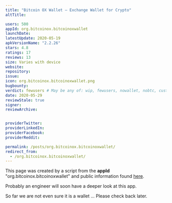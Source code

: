 ```yaml
---
title: "Bitcoin OX Wallet — Exchange Wallet for Crypto"
altTitle: 

users: 500
appId: org.bitcoinox.bitcoinoxwallet
launchDate: 
latestUpdate: 2020-05-19
apkVersionName: "2.2.26"
stars: 4.8
ratings: 17
reviews: 13
size: Varies with device
website: 
repository: 
issue: 
icon: org.bitcoinox.bitcoinoxwallet.png
bugbounty: 
verdict: fewusers # May be any of: wip, fewusers, nowallet, nobtc, custodial, nosource, nonverifiable, verifiable, bounty, defunct
date: 2020-05-29
reviewStale: true
signer: 
reviewArchive:


providerTwitter: 
providerLinkedIn: 
providerFacebook: 
providerReddit: 

permalink: /posts/org.bitcoinox.bitcoinoxwallet/
redirect_from:
  - /org.bitcoinox.bitcoinoxwallet/
---
```



This page was created by a script from the **appId** "org.bitcoinox.bitcoinoxwallet" and public
information found
[here](https://play.google.com/store/apps/details?id=org.bitcoinox.bitcoinoxwallet).

Probably an engineer will soon have a deeper look at this app.

So far we are not even sure it is a wallet ... Please check back later.